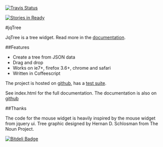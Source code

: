 [![Travis Status](https://secure.travis-ci.org/mbraak/jqTree.png)](http://travis-ci.org/mbraak/jqTree)

[![Stories in Ready](https://badge.waffle.io/mbraak/jqtree.png?label=ready)](https://waffle.io/mbraak/jqtree)

#jqTree

JqTree is a tree widget. Read more in the [documentation](http://mbraak.github.io/jqTree/).

##Features

* Create a tree from JSON data
* Drag and drop
* Works on ie7+, firefox 3.6+, chrome and safari
* Written in Coffeescript

The project is hosted on [github](https://github.com/mbraak/jqTree), has a [test suite](http://mbraak.github.io/jqTree/test/test.html).

See index.html for the full documentation. The documentation is also on [github](http://mbraak.github.io/jqTree/)

##Thanks

The code for the mouse widget is heavily inspired by the mouse widget from jquery ui.
Tree graphic designed by Hernan D. Schlosman from The Noun Project.


[![Bitdeli Badge](https://d2weczhvl823v0.cloudfront.net/mbraak/jqtree/trend.png)](https://bitdeli.com/free "Bitdeli Badge")

